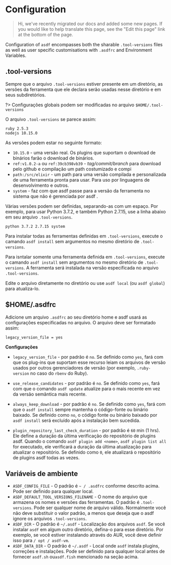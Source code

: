 # Configuration

> Hi, we've recently migrated our docs and added some new pages. If you would like to help translate this page, see the "Edit this page" link at the bottom of the page.

Configuration of `asdf` encompasses both the sharable `.tool-versions` files as well as user specific customisations with `.asdfrc` and Environment Variables.

## .tool-versions

Sempre que o arquivo `.tool-versions` estiver presente em um diretório, as versões da ferramenta que ele declara serão usadas nesse diretório e em seus subdiretórios.

?> Configurações globais podem ser modificadas no arquivo `$HOME/.tool-versions`

O arquivo `.tool-versions` se parece assim:

```:no-line-numbers
ruby 2.5.3
nodejs 10.15.0
```

As versões podem estar no seguinte formato:

- `10.15.0` - uma versão real. Os plugins que suportam o download de binários farão o download de binários.
- `ref:v1.0.2-a` ou `ref:39cb398vb39` - _tag/commit/branch_ para download pelo github e compilação
  um path costumizado e compi
- `path:/src/elixir` - um path para uma versão compilada e personalizada de uma ferramenta pronta para usar. Para uso por linguagens de desenvolvimento e outros.
- `system` - faz com que asdf passe para a versão da ferramenta no sistema que não é gerenciada por asdf .

Várias versões podem ser definidas, separando-as com um espaço. Por exemplo, para usar Python 3.7.2, e também Python 2.7.15, use a linha abaixo em seu arquivo `.tool-versions`.

```:no-line-numbers
python 3.7.2 2.7.15 system
```

Para instalar todas as ferramentas definidas em `.tool-versions`, execute o camando `asdf install` sem argumentos no mesmo diretório de `.tool-versions`.

Para isntalar somente uma ferramenta definida em `.tool-versions`, execute o camando `asdf install` sem argumentos no mesmo diretório de `.tool-versions`. A ferramenta será instalada na versão especificada no arquivo `.tool-versions`.

Edite o arquivo diretamente no diretório ou use `asdf local` (ou `asdf global`) para atualiza-lo.

## \$HOME/.asdfrc

Adicione um arquivo `.asdfrc` ao seu diretório home e asdf usará as configurações especificadas no arquivo. O arquivo deve ser formatado assim:

```:no-line-numbers
legacy_version_file = yes
```

**Configurações**

- `legacy_version_file` - por padrão é `no`. Se definido como `yes`, fará com que os plug-ins que suportam esse recurso leiam os arquivos de versão usados por outros gerenciadores de versão (por exemplo, `.ruby-version` no caso do `rbenv` do Ruby).
- `use_release_candidates` - por padrão é `no`. Se definido como `yes`, fará com que o comando `asdf update` atualize para o mais recente em vez da versão semântica mais recente.

- `always_keep_download` - por padrão é `no`. Se definido como `yes`, fará com que o `asdf install` sempre mantenha o código-fonte ou binário baixado. Se definido como `no`, o código fonte ou binário baixado por `asdf install` será excluído após a instalação bem sucedida.

- `plugin_repository_last_check_duration` - por padrão é `60` min (1 hrs). Ele define a duração da última verificação do repositório de plugins asdf. Quando o comando `asdf plugin add <nome>`, `asdf plugin list all` for executado, ele verificará a duração da última atualização para atualizar o repositório. Se definido como `0`, ele atualizará o repositório de plugins asdf todas as vezes.

## Variáveis de ambiente

- `ASDF_CONFIG_FILE` - O padrão é `~ / .asdfrc` conforme descrito acima. Pode ser definido para qualquer local.
- `ASDF_DEFAULT_TOOL_VERSIONS_FILENAME` - O nome do arquivo que armazena os nomes e versões das ferramentas. O padrão é `.tool-versions`. Pode ser qualquer nome de arquivo válido. Normalmente você não deve substituir o valor padrão, a menos que deseja que o asdf ignore os arquivos `.tool-versions`.
- `ASDF_DIR` - O padrão é `~/.asdf` - Localização dos arquivos `asdf`. Se você instalar `asdf` em algum outro diretório, defina-o para esse diretório. Por exemplo, se você estiver instalando através do AUR, você deve definir isso para `/ opt / asdf-vm`.
- `ASDF_DATA_DIR` - O padrão é `~/.asdf` - Local onde `asdf` instala plugins, correções e instalações. Pode ser definido para qualquer local antes de fornecer `asdf.sh` ou`asdf.fish` mencionado na seção acima.
